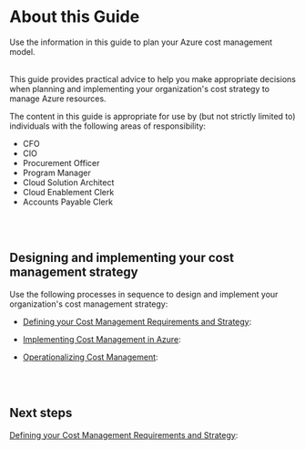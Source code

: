 # About this Guide
Use the information in this guide to plan your Azure cost management model. 
<br />
<br />

This guide provides practical advice to help you make appropriate decisions when planning and implementing your organization's cost strategy to manage Azure resources.

The content in this guide is appropriate for use by (but not strictly limited to) individuals with the following areas of responsibility:  
- CFO
- CIO
- Procurement Officer
- Program Manager
- Cloud Solution Architect
- Cloud Enablement Clerk 
- Accounts Payable Clerk
<br />
<br />

## Designing and implementing your cost management strategy
Use the following processes in sequence to design and implement your organization's cost management strategy:

- [Defining your Cost Management Requirements and Strategy](1.0-Defining-your-Cost-Management-Requirements-and-Strategy.md):  

- [Implementing Cost Management in Azure](2.0-Implementing-cost-management-in-Azure.md):  

- [Operationalizing Cost Management](3.0-Operationalizing-Cost-Management.md):  
<br />
<br />

## Next steps
[Defining your Cost Management Requirements and Strategy](1.0-Defining-your-Cost-Management-Requirements-and-Strategy.md):  
